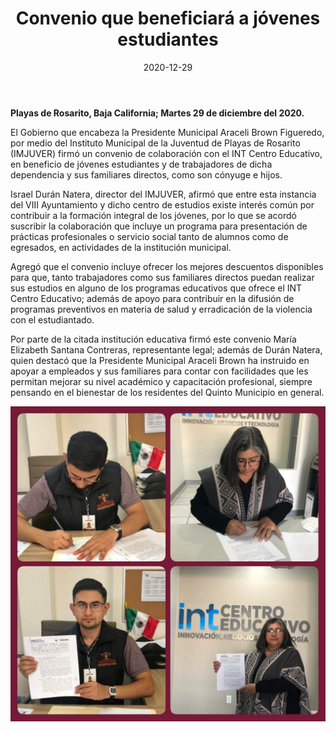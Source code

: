 ﻿---
layout: blog
title:  "Convenio que beneficiará a jóvenes estudiantes"
date:   2020-12-29
categories: rosarito
permalink: /:categories/:title:output_ext
image: /img/cnr/2020-12-29-convenio-que-beneficiara-a-jovenes-estudiantes.jpeg
alt: "Convenio que beneficiará a jóvenes estudiantes"
autor: 
---


**Playas de Rosarito, Baja California; Martes 29 de diciembre del 2020.**


El Gobierno que encabeza la Presidente Municipal Araceli Brown Figueredo, por medio del Instituto Municipal de la Juventud de Playas de Rosarito (IMJUVER) firmó un convenio de colaboración con el INT Centro Educativo, en beneficio de jóvenes estudiantes y de trabajadores de dicha dependencia y sus familiares directos, como son cónyuge e hijos.


Israel Durán Natera, director del IMJUVER, afirmó que entre esta instancia del VIII Ayuntamiento y dicho centro de estudios existe interés común por contribuir a la formación integral de los jóvenes, por lo que se acordó suscribir la colaboración que incluye un programa para presentación de prácticas profesionales o servicio social tanto de alumnos como de egresados, en actividades de la institución municipal.


Agregó que el convenio incluye ofrecer los mejores descuentos disponibles para que, tanto trabajadores como sus familiares directos puedan realizar sus estudios en alguno de los programas educativos que ofrece el INT Centro Educativo; además de apoyo para contribuir en la difusión de programas preventivos en materia de salud y erradicación de la violencia con el estudiantado.


Por parte de la citada institución educativa firmó este convenio María Elizabeth Santana Contreras, representante legal; además de Durán Natera, quien destacó que la Presidente Municipal Araceli Brown ha instruido en apoyar a empleados y sus familiares para contar con facilidades que les permitan mejorar su nivel académico y capacitación profesional, siempre pensando en el bienestar de los residentes del Quinto Municipio en general.

<div id="carouselExampleSlidesOnly" class="carousel slide" data-ride="carousel">
  <div class="carousel-inner">
    <div class="carousel-item active">
       <img class="d-block w-100" src="/img/cnr/2020-12-29-convenio-que-beneficiara-a-jovenes-estudiantes.jpeg" loading="lazy"  alt="Convenio que beneficiará a jóvenes estudiantes">
    </div>
  </div>
</div>